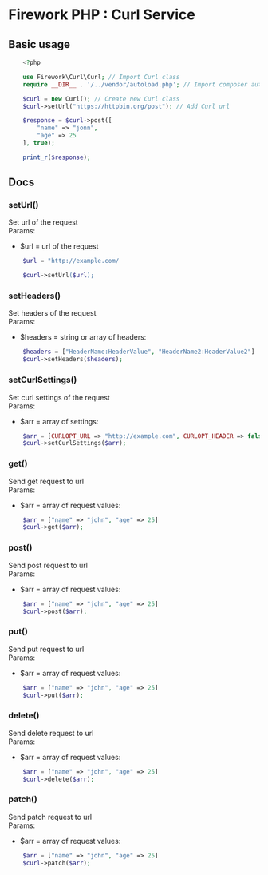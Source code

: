 # Firework PHP : Curl Service

## Basic usage

```php
    <?php

    use Firework\Curl\Curl; // Import Curl class
    require __DIR__ . '/../vendor/autoload.php'; // Import composer autoload

    $curl = new Curl(); // Create new Curl class
    $curl->setUrl("https://httpbin.org/post"); // Add Curl url

    $response = $curl->post([
        "name" => "jonn",
        "age" => 25
    ], true);

    print_r($response);
```

## Docs

### setUrl()
Set url of the request \
Params: 
- $url = url of the request

```php
    $url = "http://example.com/

    $curl->setUrl($url);
```

### setHeaders()
Set headers of the request \
Params: 
- $headers = string or array of headers:

```php
    $headers = ["HeaderName:HeaderValue", "HeaderName2:HeaderValue2"]
    $curl->setHeaders($headers);
```

### setCurlSettings()
Set curl settings of the request \
Params: 
- $arr = array of settings:

```php
    $arr = [CURLOPT_URL => "http://example.com", CURLOPT_HEADER => false]
    $curl->setCurlSettings($arr);
```

### get()
Send get request to url \
Params: 
- $arr = array of request values:

```php
    $arr = ["name" => "john", "age" => 25]
    $curl->get($arr);
```

### post()
Send post request to url \
Params: 
- $arr = array of request values:

```php
    $arr = ["name" => "john", "age" => 25]
    $curl->post($arr);
```

### put()
Send put request to url \
Params: 
- $arr = array of request values:

```php
    $arr = ["name" => "john", "age" => 25]
    $curl->put($arr);
```

### delete()
Send delete request to url \
Params:
- $arr = array of request values:

```php
    $arr = ["name" => "john", "age" => 25]
    $curl->delete($arr);
```

### patch()
Send patch request to url \
Params: 
- $arr = array of request values:

```php
    $arr = ["name" => "john", "age" => 25]
    $curl->patch($arr);
```